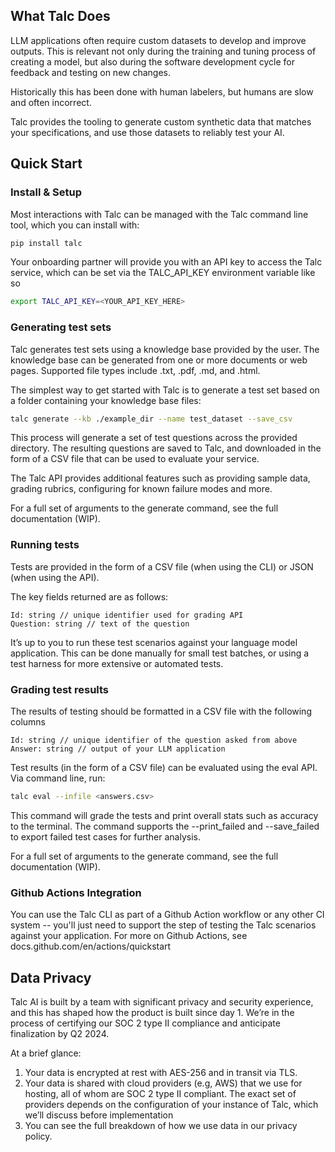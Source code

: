 ## What Talc Does

LLM applications often require custom datasets to develop and improve outputs. This is relevant not only during the training and tuning process of creating a model, but also during the software development cycle for feedback and testing on new changes.

Historically this has been done with human labelers, but humans are slow and often incorrect.

Talc provides the tooling to generate custom synthetic data that matches your specifications, and use those datasets to reliably test your AI.

## Quick Start
### Install & Setup
Most interactions with Talc can be managed with the Talc command line tool, which you can install with:

```bash
pip install talc
```

Your onboarding partner will provide you with an API key to access the Talc service, which can be set via the TALC_API_KEY environment variable like so

```bash
export TALC_API_KEY=<YOUR_API_KEY_HERE>
```

### Generating test sets

Talc generates test sets using a knowledge base provided by the user. The knowledge base can be generated from one or more documents or web pages. Supported file types include .txt, .pdf, .md, and .html.

The simplest way to get started with Talc is to generate a test set based on a folder containing your knowledge base files:

```bash
talc generate --kb ./example_dir --name test_dataset --save_csv
```

This process will generate a set of test questions across the provided directory. The resulting questions are saved to Talc, and downloaded in the form of a CSV file that can be used to evaluate your service.

The Talc API provides additional features such as providing sample data, grading rubrics, configuring for known failure modes and more.

For a full set of arguments to the generate command, see the full documentation (WIP).

### Running tests

Tests are provided in the form of a CSV file (when using the CLI) or JSON (when using the API). 

The key fields returned are as follows:

```
Id: string // unique identifier used for grading API
Question: string // text of the question
```

It’s up to you to run these test scenarios against your language model application. This can be done manually for small test batches, or using a test harness for more extensive or automated tests.

### Grading test results

The results of testing should be formatted in a CSV file with the following columns

```
Id: string // unique identifier of the question asked from above
Answer: string // output of your LLM application
```

Test results (in the form of a CSV file) can be evaluated using the eval API. Via command line, run:

```bash
talc eval --infile <answers.csv>
```

This command will grade the tests and print overall stats such as accuracy to the terminal. The command supports the --print_failed and --save_failed <filename> to export failed test cases for further analysis.

For a full set of arguments to the generate command, see the full documentation (WIP).

### Github Actions Integration

You can use the Talc CLI as part of a Github Action workflow or any other CI system -- you'll just need to support the step of testing the Talc scenarios against your application. For more on Github Actions, see docs.github.com/en/actions/quickstart

## Data Privacy

Talc AI is built by a team with significant privacy and security experience, and this has shaped how the product is built since day 1. We’re in the process of certifying our SOC 2 type II compliance and anticipate finalization by Q2 2024.

At a brief glance:
1. Your data is encrypted at rest with AES-256 and in transit via TLS.
1. Your data is shared with cloud providers (e.g, AWS) that we use for hosting, all of whom are SOC 2 type II compliant. The exact set of providers depends on the configuration of your instance of Talc, which we’ll discuss before implementation
1. You can see the full breakdown of how we use data in our privacy policy.